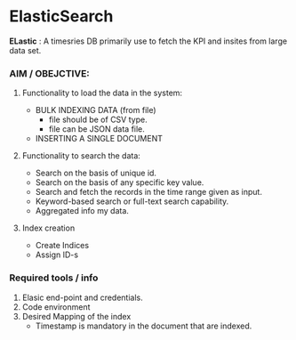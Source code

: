# ElasticSearch

**ELastic** : A timesries DB primarily use to fetch the KPI and insites from large data set.

### AIM / OBEJCTIVE:

1. Functionality to load the data in the system:
    * BULK INDEXING DATA (from file)
      * file should be of CSV type.
      * file can be JSON data file.
    * INSERTING A SINGLE DOCUMENT

2. Functionality to search the data:
    * Search on the basis of unique id.
    * Search on the basis of any specific key value.
    * Search and fetch the records in the time range given as input.
    * Keyword-based search or full-text search capability.
    * Aggregated info my data.

3. Index creation
   * Create Indices
   * Assign ID-s

### Required tools / info

1. Elasic end-point and credentials.
2. Code environment
3. Desired Mapping of the index 
    - Timestamp is mandatory in the document that are indexed.
